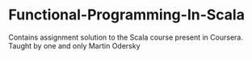 # Functional-Programming-In-Scala
Contains assignment solution to the Scala course present in Coursera. Taught  by one and only Martin Odersky 
